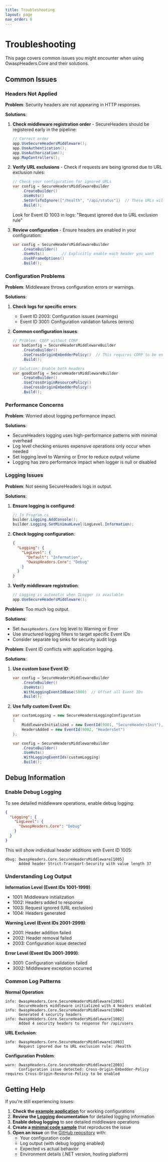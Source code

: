 ```yaml
---
title: Troubleshooting
layout: page
nav_order: 8
---
```


# Troubleshooting

This page covers common issues you might encounter when using OwaspHeaders.Core and their solutions.

## Common Issues

### Headers Not Applied

**Problem**: Security headers are not appearing in HTTP responses.

**Solutions**:
1. **Check middleware registration order** - SecureHeaders should be registered early in the pipeline:

   ```csharp
   // Correct order
   app.UseSecureHeadersMiddleware();
   app.UseAuthentication();
   app.UseAuthorization();
   app.MapControllers();
   ```

2. **Verify URL exclusions** - Check if requests are being ignored due to URL exclusion rules:

   ```csharp
   // Check your configuration for ignored URLs
   var config = SecureHeadersMiddlewareBuilder
       .CreateBuilder()
       .UseHsts()
       .SetUrlsToIgnore(["/health", "/api/status"])  // These URLs will be ignored
       .Build();
   ```
   Look for Event ID 1003 in logs: "Request ignored due to URL exclusion rule"

3. **Review configuration** - Ensure headers are enabled in your configuration:

   ```csharp
   var config = SecureHeadersMiddlewareBuilder
       .CreateBuilder()
       .UseHsts()        // Explicitly enable each header you want
       .UseXFrameOptions()
       .Build();
   ```

### Configuration Problems

**Problem**: Middleware throws configuration errors or warnings.

**Solutions**:

1. **Check logs for specific errors**:
   - Event ID 2003: Configuration issues (warnings)
   - Event ID 3001: Configuration validation failures (errors)

2. **Common configuration issues**:

   ```csharp
   // Problem: COEP without CORP
   var badConfig = SecureHeadersMiddlewareBuilder
       .CreateBuilder()
       .UseCrossOriginEmbedderPolicy()  // This requires CORP to be enabled
       .Build();

   // Solution: Enable both headers
   var goodConfig = SecureHeadersMiddlewareBuilder
       .CreateBuilder()
       .UseCrossOriginResourcePolicy()
       .UseCrossOriginEmbedderPolicy()
       .Build();
   ```

### Performance Concerns

**Problem**: Worried about logging performance impact.

**Solutions**:
- SecureHeaders logging uses high-performance patterns with minimal overhead
- Log level checking ensures expensive operations only occur when needed
- Set logging level to Warning or Error to reduce output volume
- Logging has zero performance impact when logger is null or disabled

### Logging Issues

**Problem**: Not seeing SecureHeaders logs in output.

**Solutions**:

1. **Ensure logging is configured**:

   ```csharp
   // In Program.cs
   builder.Logging.AddConsole();
   builder.Logging.SetMinimumLevel(LogLevel.Information);
   ```

2. **Check logging configuration**:

   ```json
   {
     "Logging": {
       "LogLevel": {
         "Default": "Information",
         "OwaspHeaders.Core": "Debug"
       }
     }
   }
   ```

3. **Verify middleware registration**:

   ```csharp
   // Logging is automatic when ILogger is available
   app.UseSecureHeadersMiddleware();
   ```

**Problem**: Too much log output.

**Solutions**:

- Set `OwaspHeaders.Core` log level to Warning or Error
- Use structured logging filters to target specific Event IDs
- Consider separate log sinks for security audit logs

**Problem**: Event ID conflicts with application logging.

**Solutions**:

1. **Use custom base Event ID**:

   ```csharp
   var config = SecureHeadersMiddlewareBuilder
       .CreateBuilder()
       .UseHsts()
       .WithLoggingEventIdBase(5000)  // Offset all Event IDs
       .Build();
   ```

2. **Use fully custom Event IDs**:

   ```csharp
   var customLogging = new SecureHeadersLoggingConfiguration
   {
       MiddlewareInitialized = new EventId(9001, "SecureHeadersInit"),
       HeadersAdded = new EventId(9002, "HeadersSet")
   };
   
   var config = SecureHeadersMiddlewareBuilder
       .CreateBuilder()
       .UseHsts()
       .WithLoggingEventIds(customLogging)
       .Build();
   ```

## Debug Information

### Enable Debug Logging

To see detailed middleware operations, enable debug logging:

```json
{
  "Logging": {
    "LogLevel": {
      "OwaspHeaders.Core": "Debug"
    }
  }
}
```

This will show individual header additions with Event ID 1005:
```
dbug: OwaspHeaders.Core.SecureHeadersMiddleware[1005]
      Added header Strict-Transport-Security with value length 37
```

### Understanding Log Output

**Information Level (Event IDs 1001-1999)**:
- 1001: Middleware initialization
- 1002: Headers added to response
- 1003: Request ignored (URL exclusion)
- 1004: Headers generated

**Warning Level (Event IDs 2001-2999)**:
- 2001: Header addition failed
- 2002: Header removal failed
- 2003: Configuration issue detected

**Error Level (Event IDs 3001-3999)**:
- 3001: Configuration validation failed
- 3002: Middleware exception occurred

### Common Log Patterns

**Normal Operation**:

```
info: OwaspHeaders.Core.SecureHeadersMiddleware[1001]
      SecureHeaders middleware initialized with 4 headers enabled
info: OwaspHeaders.Core.SecureHeadersMiddleware[1004]
      Generated 4 security headers
info: OwaspHeaders.Core.SecureHeadersMiddleware[1002]
      Added 4 security headers to response for /api/users
```

**URL Exclusion**:

```
info: OwaspHeaders.Core.SecureHeadersMiddleware[1003]
      Request ignored due to URL exclusion rule: /health
```

**Configuration Problem**:

```
warn: OwaspHeaders.Core.SecureHeadersMiddleware[2003]
      Configuration issue detected: Cross-Origin-Embedder-Policy requires Cross-Origin-Resource-Policy to be enabled
```

## Getting Help

If you're still experiencing issues:

1. **Check the [example application](https://github.com/GaProgMan/OwaspHeaders.Core/tree/main/example/OwaspHeaders.Core.Example)** for working configurations
2. **Review the [Logging](./logging) documentation** for detailed logging information
3. **Enable debug logging** to see detailed middleware operations
4. **Create a [minimal code sample](./Minimal-Code-Sample)** that reproduces the issue
5. **Open an issue** on the [GitHub repository](https://github.com/GaProgMan/OwaspHeaders.Core/issues) with:
   - Your configuration code
   - Log output (with debug logging enabled)
   - Expected vs actual behavior
   - Environment details (.NET version, hosting platform)
